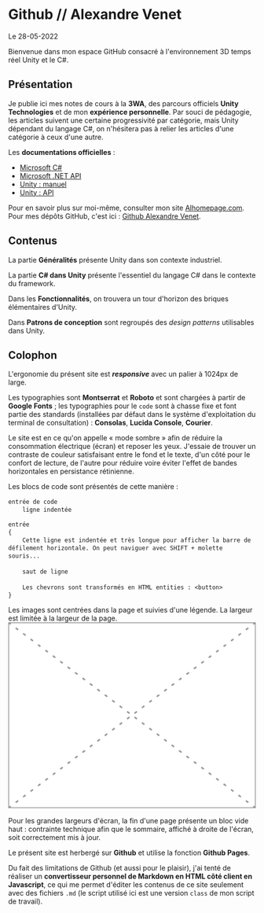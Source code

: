 # Github // Alexandre Venet

Le 28-05-2022

Bienvenue dans mon espace GitHub consacré à l'environnement 3D temps réel Unity et le C#.

## Présentation

Je publie ici mes notes de cours à la **3WA**, des parcours officiels **Unity Technologies** et de mon **expérience personnelle**. Par souci de pédagogie, les articles suivent une certaine progressivité par catégorie, mais Unity dépendant du langage C#, on n'hésitera pas à relier les articles d'une catégorie à ceux d'une autre.

Les **documentations officielles** :
- [Microsoft C#](https://docs.microsoft.com/fr-fr/dotnet/csharp "Microsoft C#")
- [Microsoft .NET API](https://docs.microsoft.com/fr-fr/dotnet/api "Microsoft .NET API")
- [Unity : manuel](https://docs.unity3d.com/Manual "Unity : manuel")
- [Unity : API](https://docs.unity3d.com/ScriptReference "Unity : API")

Pour en savoir plus sur moi-même, consulter mon site [Alhomepage.com](https://www.alhomepage.com "Alhomepage"). Pour mes dépôts GitHub, c'est ici : [Github Alexandre Venet](https://github.com/AlexandreVenet "Github Alexandre Venet").

## Contenus

La partie **Généralités** présente Unity dans son contexte industriel.

La partie **C# dans Unity** présente l'essentiel du langage C# dans le contexte du framework.

Dans les **Fonctionnalités**, on trouvera un tour d'horizon des briques élémentaires d'Unity.

Dans **Patrons de conception** sont regroupés des *design patterns* utilisables dans Unity.

## Colophon

L'ergonomie du présent site est ***responsive*** avec un palier à 1024px de large.

Les typographies sont **Montserrat** et **Roboto** et sont chargées à partir de **Google Fonts** ; les typographies pour le `code` sont à chasse fixe et font partie des standards (installées par défaut dans le système d'exploitation du terminal de consultation) : **Consolas**, **Lucida Console**, **Courier**.

Le site est en ce qu'on appelle « mode sombre » afin de réduire la consommation électrique (écran) et reposer les yeux. J'essaie de trouver un contraste de couleur satisfaisant entre le fond et le texte, d'un côté pour le confort de lecture, de l'autre pour réduire voire éviter l'effet de bandes horizontales en persistance rétinienne.

Les blocs de code sont présentés de cette manière : 
```
entrée de code
    ligne indentée
```
```
entrée
{
    Cette ligne est indentée et très longue pour afficher la barre de défilement horizontale. On peut naviguer avec SHIFT + molette souris...

    saut de ligne

    Les chevrons sont transformés en HTML entities : <button>
}
```

Les images sont centrées dans la page et suivies d'une légende. La largeur est limitée à la largeur de la page.
![Exemple d'une image au format SVG, 320x240px, suivie de sa légende, légende qui peut être sur plusieurs lignes.](../media/ImageSVG.svg)

Pour les grandes largeurs d'écran, la fin d'une page présente un bloc vide haut : contrainte technique afin que le sommaire, affiché à droite de l'écran, soit correctement mis à jour.

Le présent site est herbergé sur **Github** et utilise la fonction **Github Pages**.

Du fait des limitations de Github (et aussi pour le plaisir), j'ai tenté de réaliser un **convertisseur personnel de Markdown en HTML côté client en Javascript**, ce qui me permet d'éditer les contenus de ce site seulement avec des fichiers `.md` (le script utilisé ici est une version `class` de mon script de travail).